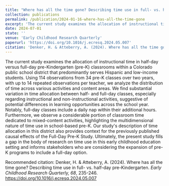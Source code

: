 ```yaml
---
title: "Where has all the time gone? Describing time use in full- vs. half-day pre-Kindergarten"
collection: publications
permalink: /publication/2024-01-16-where-has-all-the-time-gone
excerpt: 'The current study examines the allocation of instructional time in half-day versus full-day pre-Kindergarten (pre-K) classrooms within a Colorado public school district that predominantly serves Hispanic and low-income students. Using 114 observations from 34 pre-K classes over two years, with up to 14 repeated observations per teacher, we analyze the distribution of time across various activities and content areas. We find substantial variation in time allocation between half- and full-day classes, especially regarding instructional and non-instructional activities, suggestive of potential differences in learning opportunities across the school year. Notably, full-day classes include a daily nap within their additional hours. Furthermore, we observe a considerable portion of classroom time dedicated to mixed-content activities, highlighting the multidimensional nature of time use in school-based pre-K. Our study's description of time allocation in this district also provides context for the previously published causal effects of the Full-Day Pre-K Study. Ultimately, the present study fills a gap in the body of research on time use in this early childhood education setting and informs stakeholders who are considering the expansion of pre-K programs to include a full-day option.'
date: 2024-07-01
state: ''
venue: 'Early Childhood Research Quarterly'
paperurl: 'https://doi.org/10.1016/j.ecresq.2024.05.007'
citation: 'Denker, H. & Atteberry, A. (2024). Where has all the time gone? Describing time use in full- vs. half-day pre-Kindergarten. <i>Early Childhood Research Quarterly, 68</i>, 235-246. https://doi.org/10.1016/j.ecresq.2024.05.007'
---
```


The current study examines the allocation of instructional time in half-day versus full-day pre-Kindergarten (pre-K) classrooms within a Colorado public school district that predominantly serves Hispanic and low-income students. Using 114 observations from 34 pre-K classes over two years, with up to 14 repeated observations per teacher, we analyze the distribution of time across various activities and content areas. We find substantial variation in time allocation between half- and full-day classes, especially regarding instructional and non-instructional activities, suggestive of potential differences in learning opportunities across the school year. Notably, full-day classes include a daily nap within their additional hours. Furthermore, we observe a considerable portion of classroom time dedicated to mixed-content activities, highlighting the multidimensional nature of time use in school-based pre-K. Our study's description of time allocation in this district also provides context for the previously published causal effects of the Full-Day Pre-K Study. Ultimately, the present study fills a gap in the body of research on time use in this early childhood education setting and informs stakeholders who are considering the expansion of pre-K programs to include a full-day option.


Recommended citation: Denker, H. & Atteberry, A. (2024). Where has all the time gone? Describing time use in full- vs. half-day pre-Kindergarten. <i>Early Childhood Research Quarterly, 68</i>, 235-246. https://doi.org/10.1016/j.ecresq.2024.05.007
